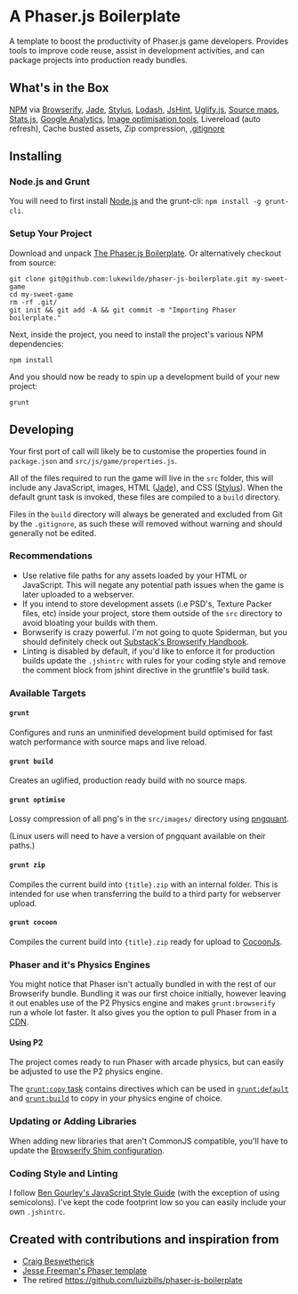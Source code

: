 # A Phaser.js Boilerplate

A template to boost the productivity of Phaser.js game developers. Provides tools to improve code reuse, assist in development activities, and can package projects into production ready bundles.

## What's in the Box

[NPM](https://www.npmjs.org/) via [Browserify](http://browserify.org/), [Jade](http://jade-lang.com/), [Stylus](http://learnboost.github.io/stylus/), [Lodash](http://lodash.com/), [JsHint](http://www.jshint.com/), [Uglify.js](https://github.com/mishoo/UglifyJS), [Source maps](http://www.html5rocks.com/en/tutorials/developertools/sourcemaps/), [Stats.js](https://github.com/mrdoob/stats.js/), [Google Analytics](http://www.google.com/analytics/), [Image optimisation tools](http://pngquant.org/), Livereload (auto refresh), Cache busted assets, Zip compression, [.gitignore](https://github.com/serby/GitIgnore)

## Installing

### Node.js and Grunt

You will need to first install [Node.js](http://nodejs.org/download/) and the grunt-cli: `npm install -g grunt-cli`.

### Setup Your Project

Download and unpack [The Phaser.js Boilerplate](https://github.com/lukewilde/phaser-js-boilerplate/archive/master.zip). Or alternatively checkout from source:

    git clone git@github.com:lukewilde/phaser-js-boilerplate.git my-sweet-game
    cd my-sweet-game
    rm -rf .git/
    git init && git add -A && git commit -m "Importing Phaser boilerplate."

Next, inside the project, you need to install the project's various NPM dependencies:

    npm install

And you should now be ready to spin up a development build of your new project:

    grunt

## Developing

Your first port of call will likely be to customise the properties found in `package.json` and `src/js/game/properties.js`.

All of the files required to run the game will live in the `src` folder, this will include any JavaScript, images, HTML ([Jade](http://jade-lang.com/)), and CSS ([Stylus](http://learnboost.github.io/stylus/)). When the default grunt task is invoked, these files are compiled to a `build` directory.

Files in the `build` directory will always be generated and excluded from Git by the `.gitignore`, as such these will removed without warning and should generally not be edited.

### Recommendations

* Use relative file paths for any assets loaded by your HTML or JavaScript. This will negate any potential path issues when the game is later uploaded to a webserver.
* If you intend to store development assets (i.e PSD's, Texture Packer files, etc) inside your project, store them outside of the `src` directory to avoid bloating your builds with them.
* Borwserify is crazy powerful. I'm not going to quote Spiderman, but you should definitely check out [Substack's Browserify Handbook](https://github.com/substack/browserify-handbook).
* Linting is disabled by default, if you'd like to enforce it for production builds update the `.jshintrc` with rules for your coding style and remove the comment block from jshint directive in the gruntfile's build task.

### Available Targets

#### `grunt`

Configures and runs an unminified development build optimised for fast watch performance with source maps and live reload.

#### `grunt build`

Creates an uglified, production ready build with no source maps.

#### `grunt optimise`

Lossy compression of all png's in the `src/images/` directory using [pngquant](http://pngquant.org/).

(Linux users will need to have a version of pngquant available on their paths.)

#### `grunt zip`

Compiles the current build into `{title}.zip` with an internal folder. This is intended for use when transferring the build to a third party for webserver upload.

#### `grunt cocoon`

Compiles the current build into `{title}.zip` ready for upload to [CocoonJs](https://www.ludei.com/cocoonjs/).

### Phaser and it's Physics Engines

You might notice that Phaser isn't actually bundled in with the rest of our Browserify bundle. Bundling it was our first choice initially, however leaving it out enables use of the P2 Physics engine and makes `grunt:browserify` run a whole lot faster. It also gives you the option to pull Phaser from in a [CDN](https://github.com/photonstorm/phaser#cdn).

#### Using P2

The project comes ready to run Phaser with arcade physics, but can easily be adjusted to use the P2 physics engine.

The [`grunt:copy` task](https://github.com/lukewilde/phaser-js-boilerplate/blob/feature/remove-phaser-from-bundle/gruntfile.js#L179-L198) contains directives which can be used in [`grunt:default`](https://github.com/lukewilde/phaser-js-boilerplate/blob/feature/remove-phaser-from-bundle/gruntfile.js#L233) and [`grunt:build`](https://github.com/lukewilde/phaser-js-boilerplate/blob/feature/remove-phaser-from-bundle/gruntfile.js#L249) to copy in your physics engine of choice.

### Updating or Adding Libraries

When adding new libraries that aren't CommonJS compatible, you'll have to update the [Browserify Shim configuration](https://github.com/thlorenz/browserify-shim#3-provide-browserify-shim-config).

### Coding Style and Linting

I follow [Ben Gourley's JavaScript Style Guide](https://github.com/bengourley/js-style-guide) (with the exception of using semicolons). I've kept the code footprint low so you can easily include your own `.jshintrc`.

## Created with contributions and inspiration from

  * [Craig Beswetherick](http://grindheadgames.com)
  * [Jesse Freeman's Phaser template](https://github.com/gamecook/phaser-project-template)
  * The retired https://github.com/luizbills/phaser-js-boilerplate
